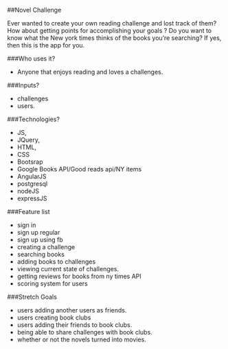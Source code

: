 ##Novel Challenge

Ever wanted to create your own reading challenge and lost track of them? How about getting points for accomplishing your goals ? Do you want to know what the  New york times thinks of the books you’re searching?  If yes, then this is the app for you. 

###Who uses it?
- Anyone that enjoys reading and loves a challenges.


###Inputs? 
- challenges
- users.

###Technologies? 
- JS, 
- JQuery,
- HTML,
- CSS 
- Bootsrap
- Google Books API/Good reads api/NY items
- AngularJS
- postgresql
- nodeJS
- expressJS



###Feature list
- sign in 
- sign up regular
- sign up using fb
- creating a challenge
- searching books 
- adding books to challenges
- viewing current state of challenges.
- getting reviews for books from ny times API
- scoring system for users

###Stretch Goals
- users adding another users as friends.
- users creating book clubs
- users adding their friends to book clubs.
- being able to share challenges with book clubs.
- whether or not the novels turned into movies.

